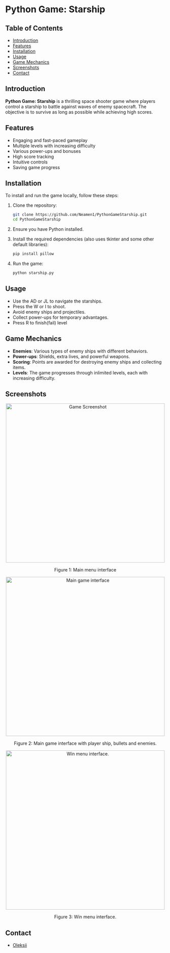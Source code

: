 # Python Game: Starship

## Table of Contents
- [Introduction](#introduction)
- [Features](#features)
- [Installation](#installation)
- [Usage](#usage)
- [Game Mechanics](#game-mechanics)
- [Screenshots](#screenshots)
- [Contact](#contact)

## Introduction
**Python Game: Starship** is a thrilling space shooter game where players control a starship to battle against waves of enemy spacecraft. The objective is to survive as long as possible while achieving high scores.

## Features
- Engaging and fast-paced gameplay
- Multiple levels with increasing difficulty
- Various power-ups and bonuses
- High score tracking
- Intuitive controls
- Saving game progress

## Installation
To install and run the game locally, follow these steps:

1. Clone the repository:
    ```sh
    git clone https://github.com/Neamen1/PythonGameStarship.git
    cd PythonGameStarship
    ```

2. Ensure you have Python installed.

3. Install the required dependencies (also uses tkinter and some other default libraries):
    ```sh
    pip install pillow
    ```

4. Run the game:
    ```sh
    python starship.py
    ```

## Usage
- Use the AD or JL to navigate the starships.
- Press the W or I to shoot.
- Avoid enemy ships and projectiles.
- Collect power-ups for temporary advantages.
- Press R to finish(fail) level 

## Game Mechanics
- **Enemies**: Various types of enemy ships with different behaviors.
- **Power-ups**: Shields, extra lives, and powerful weapons.
- **Scoring**: Points are awarded for destroying enemy ships and collecting items.
- **Levels**: The game progresses through inlimited levels, each with increasing difficulty.

## Screenshots
<div align="center">
  <img src="https://github.com/user-attachments/assets/be420b4b-2943-4def-a469-96f2fd118170" alt="Game Screenshot" width="500"/>
  <p>Figure 1: Main menu interface</p>
  <img src="https://github.com/user-attachments/assets/5cf48977-8f20-4e76-992e-9bd1cfb9a252" alt="Main game interface" width="500"/>
  <p>Figure 2: Main game interface with player ship, bullets and enemies.</p>
  <img src="https://github.com/user-attachments/assets/b37fc671-3214-4130-9cdb-037469c21d41" alt="Win menu interface." width="500"/>
  <p>Figure 3: Win menu interface.</p>
</div>

## Contact
- [Oleksii](mailto:o.rakytskyi@gmail.com)
